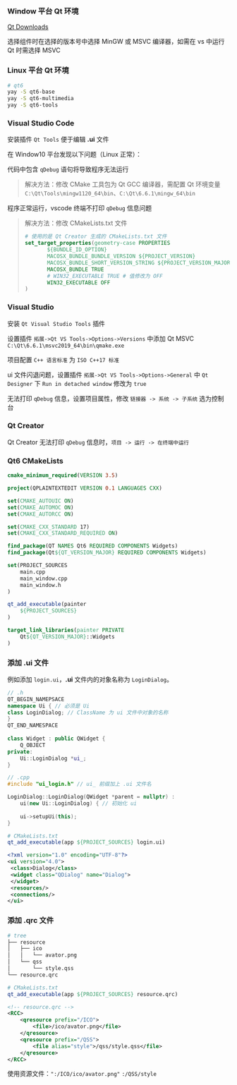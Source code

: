 ### Window 平台 Qt 环境

[Qt Downloads](https://download.qt.io)

选择组件时在选择的版本号中选择 MinGW 或 MSVC 编译器，如需在 vs 中运行 Qt 时需选择 MSVC

### Linux 平台 Qt 环境

```sh
# qt6
yay -S qt6-base
yay -S qt6-multimedia
yay -S qt6-tools
```

### Visual Studio Code

安装插件 `Qt Tools` 便于编辑 **.ui** 文件

在 Window10 平台发现以下问题（Linux 正常）：

代码中包含 `qDebug` 语句将导致程序无法运行

> 解决方法：修改 CMake 工具包为 Qt GCC 编译器，需配置 Qt 环境变量 `C:\Qt\Tools\mingw1120_64\bin`、`C:\Qt\6.6.1\mingw_64\bin`

程序正常运行，vscode 终端不打印 `qDebug` 信息问题

> 解决方法：修改 CMakeLists.txt 文件
>
> ```cmake
> # 使用的是 Qt Creator 生成的 CMakeLists.txt 文件
> set_target_properties(geometry-case PROPERTIES
>        ${BUNDLE_ID_OPTION}
>        MACOSX_BUNDLE_BUNDLE_VERSION ${PROJECT_VERSION}
>        MACOSX_BUNDLE_SHORT_VERSION_STRING ${PROJECT_VERSION_MAJOR}.${PROJECT_VERSION_MINOR}
>        MACOSX_BUNDLE TRUE
>        # WIN32_EXECUTABLE TRUE # 值修改为 OFF
>        WIN32_EXECUTABLE OFF
> )
> ```

### Visual Studio

安装 `Qt Visual Studio Tools` 插件

设置插件 `拓展->Qt VS Tools->Options->Versions` 中添加 Qt MSVC `C:\Qt\6.6.1\msvc2019_64\bin\qmake.exe`

项目配置 `C++ 语言标准` 为 `ISO C++17 标准`

ui 文件闪退问题，设置插件 `拓展->Qt VS Tools->Options->General` 中 `Qt Designer` 下 `Run in detached window` 修改为 `true` 

无法打印 `qDebug` 信息，设置项目属性，修改 `链接器 -> 系统 -> 子系统` 选为控制台

### Qt Creator

Qt Creator 无法打印 `qDebug` 信息时，`项目 -> 运行 -> 在终端中运行`

### Qt6 CMakeLists

```cmake
cmake_minimum_required(VERSION 3.5)

project(QPLAINTEXTEDIT VERSION 0.1 LANGUAGES CXX)

set(CMAKE_AUTOUIC ON)
set(CMAKE_AUTOMOC ON)
set(CMAKE_AUTORCC ON)

set(CMAKE_CXX_STANDARD 17)
set(CMAKE_CXX_STANDARD_REQUIRED ON)

find_package(QT NAMES Qt6 REQUIRED COMPONENTS Widgets)
find_package(Qt${QT_VERSION_MAJOR} REQUIRED COMPONENTS Widgets)

set(PROJECT_SOURCES
    main.cpp
    main_window.cpp
    main_window.h
)

qt_add_executable(painter
    ${PROJECT_SOURCES}
)

target_link_libraries(painter PRIVATE
    Qt${QT_VERSION_MAJOR}::Widgets
)
```

### 添加 .ui 文件

例如添加 `login.ui`，**.ui** 文件内的对象名称为 `LoginDialog`。

```cpp
// .h
QT_BEGIN_NAMEPSACE
namespace Ui { // 必须是 Ui 
class LoginDialog; // ClassName 为 ui 文件中对象的名称
}
QT_END_NAMESPACE
    
class Widget : public QWidget {
    Q_OBJECT
private:
    Ui::LoginDialog *ui_;
}
```

```cpp
// .cpp
#include "ui_login.h" // ui_ 前缀加上 .ui 文件名

LoginDialog::LoginDialog(QWidget *parent = nullptr) : 
    ui(new Ui::LoginDialog) { // 初始化 ui
    
    ui->setupUi(this);
}
```

```cmake
# CMakeLists.txt
qt_add_executable(app ${PROJECT_SOURCES} login.ui)
```

```xml
<?xml version="1.0" encoding="UTF-8"?>
<ui version="4.0">
 <class>Dialog</class>
 <widget class="QDialog" name="Dialog">
 </widget>
 <resources/>
 <connections/>
</ui>
```

### 添加 .qrc 文件

```sh
# tree
├── resource
│   ├── ico
│   │   └── avator.png
│   └── qss
│       └── style.qss
└── resource.qrc
```

```cmake
# CMakeLists.txt
qt_add_executable(app ${PROJECT_SOURCES} resource.qrc)
```

```xml
<!-- resource.qrc -->
<RCC>
    <qresource prefix="/ICO">
        <file>/ico/avator.png</file>
    </qresource>
    <qresource prefix="/QSS">
        <file alias="style">/qss/style.qss</file>
    </qresource>
</RCC>
```

使用资源文件：`":/ICO/ico/avator.png"` `:/QSS/style`

